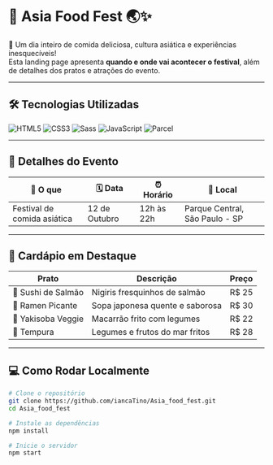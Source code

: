# 🍜 Asia Food Fest 🌏✨

🎉 Um dia inteiro de comida deliciosa, cultura asiática e experiências inesquecíveis!  
Esta landing page apresenta **quando e onde vai acontecer o festival**, além de detalhes dos pratos e atrações do evento.

---

## 🛠️ Tecnologias Utilizadas
![HTML5](https://img.shields.io/badge/HTML5-E34F26?style=flat&logo=html5&logoColor=white)
![CSS3](https://img.shields.io/badge/CSS3-1572B6?style=flat&logo=css3&logoColor=white)
![Sass](https://img.shields.io/badge/Sass-CC6699?style=flat&logo=sass&logoColor=white)
![JavaScript](https://img.shields.io/badge/JavaScript-F7DF1E?style=flat&logo=javascript&logoColor=black)
![Parcel](https://img.shields.io/badge/Parcel-DF1B00?style=flat&logo=parcel&logoColor=white)

---

## 📅 Detalhes do Evento

<div align="center">

| 🎉 O que | 🗓 Data | ⏰ Horário | 📍 Local |
|----------|---------|-----------|----------|
| Festival de comida asiática | 12 de Outubro | 12h às 22h | Parque Central, São Paulo - SP |

</div>

---

## 🍱 Cardápio em Destaque

| Prato | Descrição | Preço |
|-------|-----------|-------|
| 🍣 Sushi de Salmão | Nigiris fresquinhos de salmão | R$ 25 |
| 🍜 Ramen Picante | Sopa japonesa quente e saborosa | R$ 30 |
| 🥢 Yakisoba Veggie | Macarrão frito com legumes | R$ 22 |
| 🍤 Tempura | Legumes e frutos do mar fritos | R$ 28 |

---

## 💻 Como Rodar Localmente

```bash
# Clone o repositório
git clone https://github.com/iancaTino/Asia_food_fest.git
cd Asia_food_fest

# Instale as dependências
npm install

# Inicie o servidor
npm start
